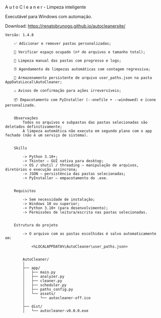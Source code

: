 A u t o C l e a n e r  -  Limpeza inteligente

Executável para Windows com automação.


Download: https://renatobrunogo.github.io/autocleanersite/


    Versão: 1.4.8

        ✅ Adicionar e remover pastas personalizadas;

        🔎 Verificar espaço ocupado (nº de arquivos e tamanho total);

        🧹 Limpeza manual das pastas com progresso e logs;

        ⏰ Agendamento de limpezas automáticas com contagem regressiva;

        📁 Armazenamento persistente de arquivo user_paths.json na pasta AppData\Local\AutoCleaner;

        ⚠️ Avisos de confirmação para ações irreversíveis;

        📦 Empacotamento com PyInstaller (--onefile + --windowed) e ícone personalizado.

        
        Observações
            Todos os arquivos e subpastas das pastas selecionadas são deletados definitivamente;
            A limpeza automática não executa em segundo plano com o app fechado (não é um serviço de sistema).


        Skills

            -> Python 3.10+;
            -> Tkinter – GUI nativa para desktop;
            -> OS / shutil / threading – manipulação de arquivos, diretórios e execução assíncrona;
            -> JSON – persistência das pastas selecionadas;
            -> PyInstaller – empacotamento do .exe.

        
        Requisitos

            -> Sem necessidade de instalação;
            -> Windows 10 ou superior;
            -> Python 3.10+ (para desenvolvimento);
            -> Permissões de leitura/escrita nas pastas selecionadas.


        Estrutura do projeto

            -> O arquivo com as pastas escolhidas é salvo automaticamente em:
            
                <%LOCALAPPDATA%\AutoCleaner\user_paths.json>


            AutoCleaner/
            │
            ├── app/
            │   ├── main.py
            │   ├── analyzer.py
            │   ├── cleaner.py
            │   ├── scheduler.py
            │   ├── paths_config.py
            │   └── assets/
            │       └── autocleaner-off.ico
            │
            ├── dist/
            │   └── autocleaner-v0.0.0.exe
